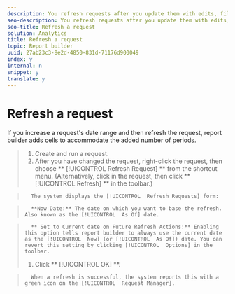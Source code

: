 ```yaml
---
description: You refresh requests after you update them with edits, filters, or you need to view more recent data. You can select several requests in a worksheet and refresh them all at once.
seo-description: You refresh requests after you update them with edits, filters, or you need to view more recent data. You can select several requests in a worksheet and refresh them all at once.
seo-title: Refresh a request
solution: Analytics
title: Refresh a request
topic: Report builder
uuid: 27ab23c3-8e2d-4850-831d-71176d900049
index: y
internal: n
snippet: y
translate: y
---
```


# Refresh a request

If you increase a request's date range and then refresh the request, report builder adds cells to accommodate the added number of periods. 

>1. Create and run a request.
>1. After you have changed the request, right-click the request, then choose ** [!UICONTROL  Refresh Request] ** from the shortcut menu. (Alternatively, click in the request, then click ** [!UICONTROL  Refresh] ** in the toolbar.)

>       The system displays the [!UICONTROL  Refresh Requests] form: 

>       **Now Date:** The date on which you want to base the refresh. Also known as the [!UICONTROL  As Of] date. 

>       ** Set to Current date on Future Refresh Actions:** Enabling this option tells report builder to always use the current date as the [!UICONTROL  Now] (or [!UICONTROL  As Of]) date. You can revert this setting by clicking [!UICONTROL  Options] in the toolbar. 
>1. Click ** [!UICONTROL  OK] **.

>       When a refresh is successful, the system reports this with a green icon on the [!UICONTROL  Request Manager]. 
